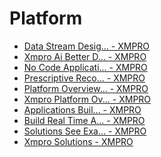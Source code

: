 # Platform

* [Data Stream Desig... - XMPRO](resources\faqs\external-content\platform\data-stream-desig....md)
* [Xmpro Ai
Better D... - XMPRO](resources\faqs\external-content\platform\xmpro-aibetter-d....md)
* [No Code Applicati... - XMPRO](resources\faqs\external-content\platform\no-code-applicati....md)
* [Prescriptive Reco... - XMPRO](resources\faqs\external-content\platform\prescriptive-reco....md)
* [Platform Overview... - XMPRO](resources\faqs\external-content\platform\platform-overview....md)
* [Xmpro Platform Ov... - XMPRO](resources\faqs\external-content\platform\xmpro-platform-ov....md)
* [Applications
Buil... - XMPRO](resources\faqs\external-content\platform\applicationsbuil....md)
* [Build Real Time A... - XMPRO](resources\faqs\external-content\platform\build-real-time-a....md)
* [Solutions
See Exa... - XMPRO](resources\faqs\external-content\platform\solutionssee-exa....md)
* [Xmpro Solutions - XMPRO](resources\faqs\external-content\platform\xmpro-solutions.md)

